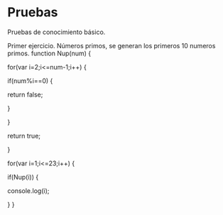 # Pruebas
Pruebas de conocimiento básico.

Primer ejercicio.
Números primos, se generan los primeros 10 numeros primos.
function Nup(num) {

for(var i=2;i<=num-1;i++) {

if(num%i==0) {

return false;

}

}

return true;

}

for(var i=1;i<=23;i++) {

if(Nup(i)) {

console.log(i);

} 
}
